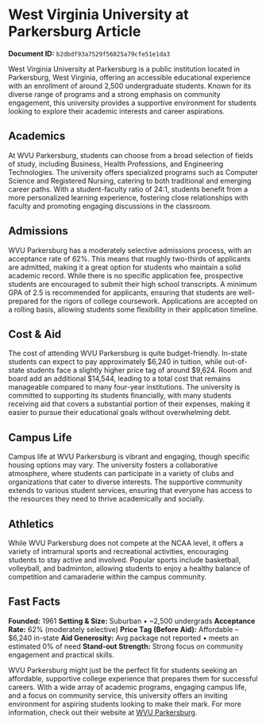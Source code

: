 # West Virginia University at Parkersburg Article

**Document ID:** `b2dbdf93a7529f56825a79cfe51e1da3`

West Virginia University at Parkersburg is a public institution located in Parkersburg, West Virginia, offering an accessible educational experience with an enrollment of around 2,500 undergraduate students. Known for its diverse range of programs and a strong emphasis on community engagement, this university provides a supportive environment for students looking to explore their academic interests and career aspirations.

## Academics
At WVU Parkersburg, students can choose from a broad selection of fields of study, including Business, Health Professions, and Engineering Technologies. The university offers specialized programs such as Computer Science and Registered Nursing, catering to both traditional and emerging career paths. With a student-faculty ratio of 24:1, students benefit from a more personalized learning experience, fostering close relationships with faculty and promoting engaging discussions in the classroom.

## Admissions
WVU Parkersburg has a moderately selective admissions process, with an acceptance rate of 62%. This means that roughly two-thirds of applicants are admitted, making it a great option for students who maintain a solid academic record. While there is no specific application fee, prospective students are encouraged to submit their high school transcripts. A minimum GPA of 2.5 is recommended for applicants, ensuring that students are well-prepared for the rigors of college coursework. Applications are accepted on a rolling basis, allowing students some flexibility in their application timeline.

## Cost & Aid
The cost of attending WVU Parkersburg is quite budget-friendly. In-state students can expect to pay approximately $6,240 in tuition, while out-of-state students face a slightly higher price tag of around $9,624. Room and board add an additional $14,544, leading to a total cost that remains manageable compared to many four-year institutions. The university is committed to supporting its students financially, with many students receiving aid that covers a substantial portion of their expenses, making it easier to pursue their educational goals without overwhelming debt.

## Campus Life
Campus life at WVU Parkersburg is vibrant and engaging, though specific housing options may vary. The university fosters a collaborative atmosphere, where students can participate in a variety of clubs and organizations that cater to diverse interests. The supportive community extends to various student services, ensuring that everyone has access to the resources they need to thrive academically and socially.

## Athletics
While WVU Parkersburg does not compete at the NCAA level, it offers a variety of intramural sports and recreational activities, encouraging students to stay active and involved. Popular sports include basketball, volleyball, and badminton, allowing students to enjoy a healthy balance of competition and camaraderie within the campus community.

## Fast Facts
**Founded:** 1961
**Setting & Size:** Suburban • ~2,500 undergrads
**Acceptance Rate:** 62% (moderately selective)
**Price Tag (Before Aid):** Affordable – $6,240 in-state
**Aid Generosity:** Avg package not reported • meets an estimated 0% of need
**Stand-out Strength:** Strong focus on community engagement and practical skills.

WVU Parkersburg might just be the perfect fit for students seeking an affordable, supportive college experience that prepares them for successful careers. With a wide array of academic programs, engaging campus life, and a focus on community service, this university offers an inviting environment for aspiring students looking to make their mark. For more information, check out their website at [WVU Parkersburg](https://www.petersons.com/college-search/west-virginia-university-at-parkersburg-000_10002708.aspx).
